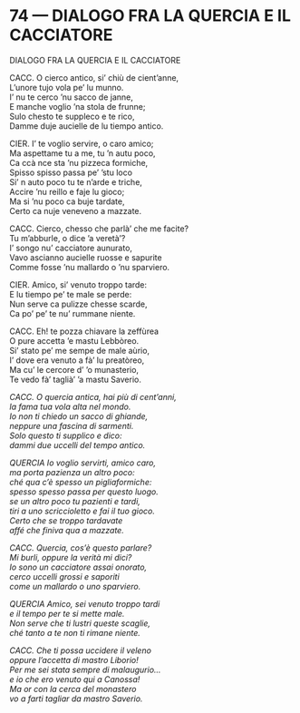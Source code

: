 # 74 — DIALOGO FRA LA QUERCIA E IL CACCIATORE

DIALOGO FRA LA QUERCIA E IL CACCIATORE

CACC. O cierco antico, si’ chiù de cient’anne,  
L’unore tujo vola pe’ lu munno.  
I’ nu te cerco ’nu sacco de janne,  
E manche voglio ’na stola de frunne;  
Sulo chesto te suppleco e te rico,  
Damme duje aucielle de lu tiempo antico.

CIER. I’ te voglio servire, o caro amico;  
Ma aspettame tu a me, tu ’n autu poco,  
Ca ccà nce sta ’nu pizzeca formiche,  
Spisso spisso passa pe’ ’stu loco  
Si’ n auto poco tu te n’arde e triche,  
Accire ’nu reillo e faje lu gioco;  
Ma si ’nu poco ca buje tardate,  
Certo ca nuje veneveno a mazzate.

CACC. Cierco, chesso che parlà’ che me facite?  
Tu m’abburle, o dice ’a veretà’?  
I’ songo nu’ cacciatore aunurato,  
Vavo ascianno aucielle ruosse e sapurite  
Comme fosse ’nu mallardo o ’nu sparviero.

CIER. Amico, si’ venuto troppo tarde:  
E lu tiempo pe’ te male se perde:  
Nun serve ca pulizze chesse scarde,  
Ca po’ pe’ te nu’ rummane niente.

CACC. Eh! te pozza chiavare la zeffùrea  
O pure accetta ’e mastu Lebbòreo.  
Si’ stato pe’ me sempe de male aùrio,  
I’ dove era venuto a fà’ lu preatòreo,  
Ma cu’ le cercore d’ ’o munasterio,  
Te vedo fà’ taglià’ ’a mastu Saverio.

_CACC. O quercia antica, hai più di cent’anni,  
la fama tua vola alta nel mondo.  
Io non ti chiedo un sacco di ghiande,  
neppure una fascina di sarmenti.  
Solo questo ti supplico e dico:  
dammi due uccelli del tempo antico._

_QUERCIA Io voglio servirti, amico caro,  
ma porta pazienza un altro poco:  
ché qua c’è spesso un pigliaformiche:  
spesso spesso passa per questo luogo.  
se un altro poco tu pazienti e tardi,  
tiri a uno scriccioletto e fai il tuo gioco.  
Certo che se troppo tardavate  
affé che finiva qua a mazzate._

_CACC. Quercia, cos’è questo parlare?  
Mi burli, oppure la verità mi dici?  
Io sono un cacciatore assai onorato,  
cerco uccelli grossi e saporiti  
come un mallardo o uno sparviero._

_QUERCIA Amico, sei venuto troppo tardi  
e il tempo per te si mette male.  
Non serve che ti lustri queste scaglie,  
ché tanto a te non ti rimane niente._

_CACC. Che ti possa uccidere il veleno  
oppure l’accetta di mastro Liborio!  
Per me sei stata sempre di malaugurio...  
e io che ero venuto qui a Canossa!  
Ma or con la cerca del monastero  
vo a farti tagliar da mastro Saverio._

